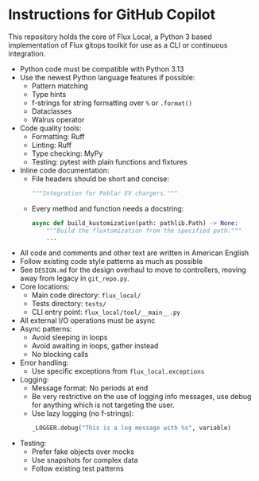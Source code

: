 # Instructions for GitHub Copilot

This repository holds the core of Flux Local, a Python 3 based implementation
of Flux gitops toolkit for use as a CLI or continuous integration.

- Python code must be compatible with Python 3.13
- Use the newest Python language features if possible:
  - Pattern matching
  - Type hints
  - f-strings for string formatting over `%` or `.format()`
  - Dataclasses
  - Walrus operator
- Code quality tools:
  - Formatting: Ruff
  - Linting: Ruff
  - Type checking: MyPy
  - Testing: pytest with plain functions and fixtures
- Inline code documentation:
  - File headers should be short and concise:
    ```python
    """Integration for Peblar EV chargers."""
    ```
  - Every method and function needs a docstring:
    ```python
    async def build_kustomization(path: pathlib.Path) -> None:
        """Build the fluxtomization from the specified path."""
        ...
    ```
- All code and comments and other text are written in American English
- Follow existing code style patterns as much as possible
- See `DESIGN.md` for the design overhaul to move to controllers, moving away
  from legacy in `git_repo.py`.
- Core locations:
  - Main code directory: `flux_local/`
  - Tests directory: `tests/`
  - CLI entry point: `flux_local/tool/__main__.py`
- All external I/O operations must be async
- Async patterns:
  - Avoid sleeping in loops
  - Avoid awaiting in loops, gather instead
  - No blocking calls
- Error handling:
  - Use specific exceptions from `flux_local.exceptions`
- Logging:
  - Message format: No periods at end
  - Be very restrictive on the use of logging info messages, use debug for
    anything which is not targeting the user.
  - Use lazy logging (no f-strings):
    ```python
    _LOGGER.debug("This is a log message with %s", variable)
    ```
- Testing:
  - Prefer fake objects over mocks
  - Use snapshots for complex data
  - Follow existing test patterns

